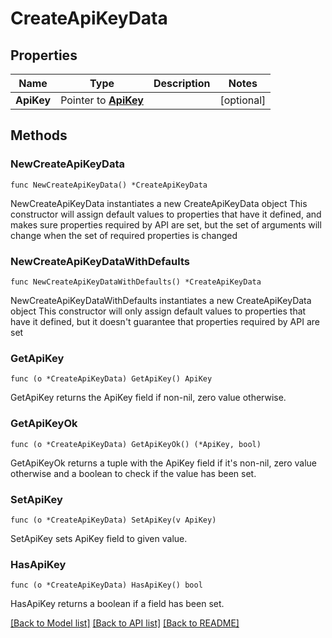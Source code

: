 # CreateApiKeyData

## Properties

Name | Type | Description | Notes
------------ | ------------- | ------------- | -------------
**ApiKey** | Pointer to [**ApiKey**](ApiKey.md) |  | [optional] 

## Methods

### NewCreateApiKeyData

`func NewCreateApiKeyData() *CreateApiKeyData`

NewCreateApiKeyData instantiates a new CreateApiKeyData object
This constructor will assign default values to properties that have it defined,
and makes sure properties required by API are set, but the set of arguments
will change when the set of required properties is changed

### NewCreateApiKeyDataWithDefaults

`func NewCreateApiKeyDataWithDefaults() *CreateApiKeyData`

NewCreateApiKeyDataWithDefaults instantiates a new CreateApiKeyData object
This constructor will only assign default values to properties that have it defined,
but it doesn't guarantee that properties required by API are set

### GetApiKey

`func (o *CreateApiKeyData) GetApiKey() ApiKey`

GetApiKey returns the ApiKey field if non-nil, zero value otherwise.

### GetApiKeyOk

`func (o *CreateApiKeyData) GetApiKeyOk() (*ApiKey, bool)`

GetApiKeyOk returns a tuple with the ApiKey field if it's non-nil, zero value otherwise
and a boolean to check if the value has been set.

### SetApiKey

`func (o *CreateApiKeyData) SetApiKey(v ApiKey)`

SetApiKey sets ApiKey field to given value.

### HasApiKey

`func (o *CreateApiKeyData) HasApiKey() bool`

HasApiKey returns a boolean if a field has been set.


[[Back to Model list]](../README.md#documentation-for-models) [[Back to API list]](../README.md#documentation-for-api-endpoints) [[Back to README]](../README.md)


